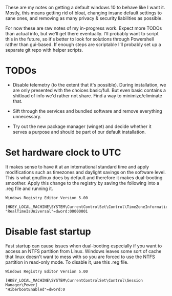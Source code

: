 These are my notes on getting a default windows 10 to behave like I want it.
Mostly, this means getting rid of bloat, changing insane default settings to
sane ones, and removing as many privacy & security liabilities as possible.

For now these are raw notes of my in-progress work. Expect more TODOs than
actual info, but we'll get there eventually. I'll probably want to script this
in the future, so it's better to look for solutions through Powershell rather
than gui-based. If enough steps are scriptable I'll probably set up a separate
git repo with helper scripts.

# TODOs

* Disable telemetry (to the extent that it's possible). During installation, we
  are only presented with the choices basic/full. But even basic contains a
  shitload of info we'd rather not share. Find a way to minimize/eliminate that.

* Sift through the services and bundled software and remove everything
  unnecessary.

* Try out the new package manager (winget) and decide whether it serves a
  purpose and should be part of our default installation.

# Set hardware clock to UTC

It makes sense to have it at an international standard time and apply
modifications such as timezones and daylight savings on the software level. This
is what gnu/linux does by default and therefore it makes dual-booting smoother.
Apply this change to the registry by saving the following into a .reg file and
running it.

```
Windows Registry Editor Version 5.00

[HKEY_LOCAL_MACHINE\SYSTEM\CurrentControlSet\Control\TimeZoneInformation]
"RealTimeIsUniversal"=dword:00000001
```

# Disable fast startup

Fast startup can cause issues when dual-booting especially if you want to access
an NTFS partition from Linux. Windows leaves some sort of cache that linux
doesn't want to mess with so you are forced to use the NTFS partition in
read-only mode. To disable it, use this .reg file.

```
Windows Registry Editor Version 5.00

[HKEY_LOCAL_MACHINE\SYSTEM\CurrentControlSet\Control\Session Manager\Power]
"HiberbootEnabled"=dword:0
```
